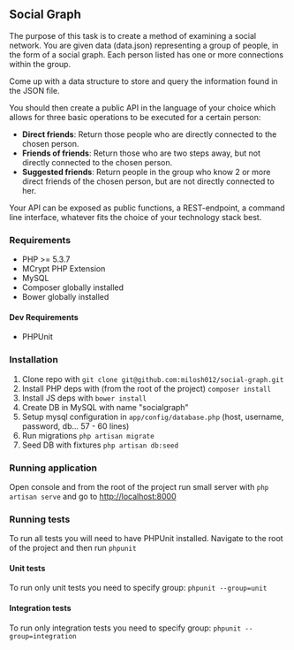## Social Graph

The purpose of this task is to create a method of examining a social network.
You are given data (data.json) representing a group of people, in the form of a social graph.
Each person listed has one or more connections within the group.

Come up with a data structure to store and query the information found in the JSON file.

You should then create a public API in the language of your choice which allows for
three basic operations to be executed for a certain person:

- **Direct friends**: Return those people who are directly connected to the chosen person.
- **Friends of friends**: Return those who are two steps away, but not directly connected to the chosen person.
- **Suggested friends**: Return people in the group who know 2 or more direct friends of the chosen person, but are not directly connected to her.

Your API can be exposed as public functions, a REST-endpoint, a command line interface,
whatever fits the choice of your technology stack best.

### Requirements

- PHP >= 5.3.7
- MCrypt PHP Extension
- MySQL
- Composer globally installed
- Bower globally installed

#### Dev Requirements

- PHPUnit

### Installation

1. Clone repo with ```git clone git@github.com:milosh012/social-graph.git```
2. Install PHP deps with (from the root of the project) ```composer install```
3. Install JS deps with ```bower install```
4. Create DB in MySQL with name "socialgraph"
5. Setup mysql configuration in ```app/config/database.php``` (host, username, password, db... 57 - 60 lines)
6. Run migrations ```php artisan migrate```
7. Seed DB with fixtures ```php artisan db:seed```

### Running application

Open console and from the root of the project run small server with
```php artisan serve``` and go to [http://localhost:8000](http://localhost:8000)

### Running tests

To run all tests you will need to have PHPUnit installed.
Navigate to the root of the project and then run ```phpunit```

#### Unit tests

To run only unit tests you need to specify group: ```phpunit --group=unit```

#### Integration tests

To run only integration tests you need to specify group: ```phpunit --group=integration```
